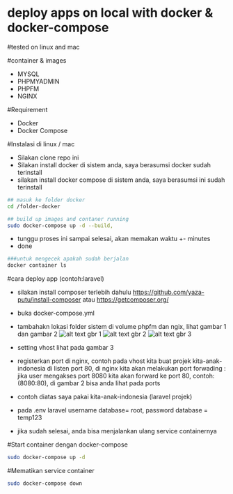 # deploy apps on local with docker & docker-compose

#tested on linux and mac

#container & images 
* MYSQL
* PHPMYADMIN
* PHPFM
* NGINX

#Requirement
* Docker
* Docker Compose

#Instalasi di linux / mac
* Silakan clone repo ini 
* Silakan install docker di sistem anda, saya berasumsi docker sudah terinstall
* silakan install docker compose di sistem anda, saya berasumsi ini sudah terinstall
```bash
## masuk ke folder docker
cd /folder-docker
```
```bash
## build up images and contaner running
sudo docker-compose up -d --build, 
```
* tunggu proses ini sampai selesai, akan memakan waktu +- minutes
* done
```bash
###untuk mengecek apakah sudah berjalan 
docker container ls
```


#cara deploy app (contoh:laravel)
* silakan install composer terlebih dahulu https://github.com/yaza-putu/install-composer atau https://getcomposer.org/
* buka docker-compose.yml
* tambahakn lokasi folder sistem di volume phpfm dan ngix, lihat gambar 1 dan gambar 2
![alt text](https://res.cloudinary.com/dk0053zbe/image/upload/v1592650544/Docker/phpfm_gpqlup.png)
gbr 1
![alt text](https://res.cloudinary.com/dk0053zbe/image/upload/v1592650544/Docker/nginx_tfgpsz.png)
gbr 2
![alt text](https://res.cloudinary.com/dk0053zbe/image/upload/v1592650544/Docker/vhost_i2lnnc.png)
gbr 3
* setting vhost lihat pada gambar 3
* registerkan port di nginx, contoh pada vhost kita buat projek kita-anak-indonesia di listen port 80, di nginx kita akan melakukan port forwading : jika user mengakses port 8080 kita akan forward ke port 80, contoh: (8080:80), di gambar 2 bisa anda lihat pada ports

* contoh diatas saya pakai kita-anak-indonesia (laravel  projek)
* pada .env laravel username database= root, password database = temp123
* jika sudah selesai, anda bisa menjalankan ulang service containernya

#Start container dengan docker-compose
```bash
sudo docker-compose up -d
```
#Mematikan service container
```bash
sudo docker-compose down
```
